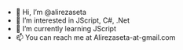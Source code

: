 - 👋 Hi, I’m @alirezaseta
- 👀 I’m interested in JScript, C#, .Net
- 🌱 I’m currently learning JScript
- 📫 You can reach me at Alirezaseta-at-gmail.com

<!---
alirezaseta/alirezaseta is a ✨ special ✨ repository because its `README.md` (this file) appears on your GitHub profile.
You can click the Preview link to take a look at your changes.
--->
